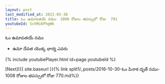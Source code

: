 ```yaml
---
layout: post
last_modified_at: 2021-03-30
title: ఓం ఉమాపతయే నమః- 1008 రోజుల తపస్సులో రోజు  791
youtubeId: SchMi6PhgWk
---
```

 
 
 ఓం ఉమాపతయే నమః  
 
 -  ఉమా దేవత యొక్క భార్య ఎవరు 
 
  
 
  
 
 
 
 
 
 


{% include youtubePlayer.html id=page.youtubeId %}
 
[Next]({{ site.baseurl }}{% link  split1/_posts/2016-10-30-ఓం పినాక దృతే నమః- 1008 రోజుల తపస్సులో రోజు  770.md%})
 
